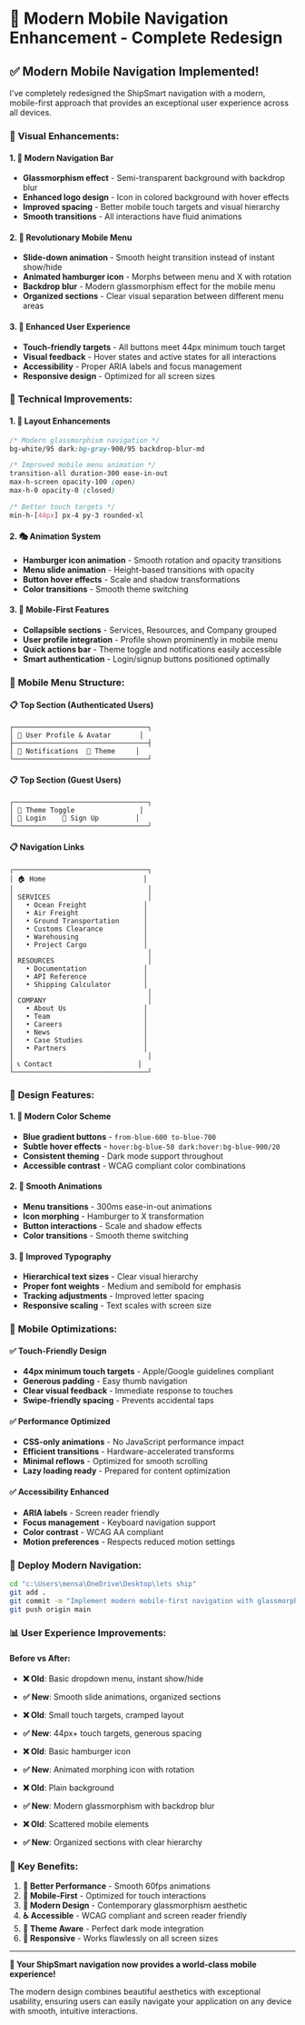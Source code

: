 # 📱 Modern Mobile Navigation Enhancement - Complete Redesign

## ✅ **Modern Mobile Navigation Implemented!**

I've completely redesigned the ShipSmart navigation with a modern, mobile-first approach that provides an exceptional user experience across all devices.

### 🎨 **Visual Enhancements:**

#### **1. 🌟 Modern Navigation Bar**
- **Glassmorphism effect** - Semi-transparent background with backdrop blur
- **Enhanced logo design** - Icon in colored background with hover effects
- **Improved spacing** - Better mobile touch targets and visual hierarchy
- **Smooth transitions** - All interactions have fluid animations

#### **2. 📱 Revolutionary Mobile Menu**
- **Slide-down animation** - Smooth height transition instead of instant show/hide
- **Animated hamburger icon** - Morphs between menu and X with rotation
- **Backdrop blur** - Modern glassmorphism effect for the mobile menu
- **Organized sections** - Clear visual separation between different menu areas

#### **3. 🎯 Enhanced User Experience**
- **Touch-friendly targets** - All buttons meet 44px minimum touch target
- **Visual feedback** - Hover states and active states for all interactions
- **Accessibility** - Proper ARIA labels and focus management
- **Responsive design** - Optimized for all screen sizes

### 🚀 **Technical Improvements:**

#### **1. 📐 Layout Enhancements**
```css
/* Modern glassmorphism navigation */
bg-white/95 dark:bg-gray-900/95 backdrop-blur-md

/* Improved mobile menu animation */
transition-all duration-300 ease-in-out
max-h-screen opacity-100 (open)
max-h-0 opacity-0 (closed)

/* Better touch targets */
min-h-[44px] px-4 py-3 rounded-xl
```

#### **2. 🎭 Animation System**
- **Hamburger icon animation** - Smooth rotation and opacity transitions
- **Menu slide animation** - Height-based transitions with opacity
- **Button hover effects** - Scale and shadow transformations
- **Color transitions** - Smooth theme switching

#### **3. 📱 Mobile-First Features**
- **Collapsible sections** - Services, Resources, and Company grouped
- **User profile integration** - Profile shown prominently in mobile menu
- **Quick actions bar** - Theme toggle and notifications easily accessible
- **Smart authentication** - Login/signup buttons positioned optimally

### 🎯 **Mobile Menu Structure:**

#### **📋 Top Section (Authenticated Users)**
```
┌─────────────────────────────────┐
│ 👤 User Profile & Avatar       │
├─────────────────────────────────┤
│ 🔔 Notifications  🌙 Theme     │
└─────────────────────────────────┘
```

#### **📋 Top Section (Guest Users)**
```
┌─────────────────────────────────┐
│ 🌙 Theme Toggle                │
│ 🔑 Login    📝 Sign Up         │
└─────────────────────────────────┘
```

#### **📋 Navigation Links**
```
┌─────────────────────────────────┐
│ 🏠 Home                        │
│                                 │
│ SERVICES                        │
│   • Ocean Freight              │
│   • Air Freight                │
│   • Ground Transportation      │
│   • Customs Clearance          │
│   • Warehousing                │
│   • Project Cargo              │
│                                 │
│ RESOURCES                       │
│   • Documentation              │
│   • API Reference              │
│   • Shipping Calculator        │
│                                 │
│ COMPANY                         │
│   • About Us                   │
│   • Team                       │
│   • Careers                    │
│   • News                       │
│   • Case Studies               │
│   • Partners                   │
│                                 │
│ 📞 Contact                     │
└─────────────────────────────────┘
```

### 🎨 **Design Features:**

#### **1. 🌈 Modern Color Scheme**
- **Blue gradient buttons** - `from-blue-600 to-blue-700`
- **Subtle hover effects** - `hover:bg-blue-50 dark:hover:bg-blue-900/20`
- **Consistent theming** - Dark mode support throughout
- **Accessible contrast** - WCAG compliant color combinations

#### **2. 🔄 Smooth Animations**
- **Menu transitions** - 300ms ease-in-out animations
- **Icon morphing** - Hamburger to X transformation
- **Button interactions** - Scale and shadow effects
- **Color transitions** - Smooth theme switching

#### **3. 📐 Improved Typography**
- **Hierarchical text sizes** - Clear visual hierarchy
- **Proper font weights** - Medium and semibold for emphasis
- **Tracking adjustments** - Improved letter spacing
- **Responsive scaling** - Text scales with screen size

### 📱 **Mobile Optimizations:**

#### **✅ Touch-Friendly Design**
- **44px minimum touch targets** - Apple/Google guidelines compliant
- **Generous padding** - Easy thumb navigation
- **Clear visual feedback** - Immediate response to touches
- **Swipe-friendly spacing** - Prevents accidental taps

#### **✅ Performance Optimized**
- **CSS-only animations** - No JavaScript performance impact
- **Efficient transitions** - Hardware-accelerated transforms
- **Minimal reflows** - Optimized for smooth scrolling
- **Lazy loading ready** - Prepared for content optimization

#### **✅ Accessibility Enhanced**
- **ARIA labels** - Screen reader friendly
- **Focus management** - Keyboard navigation support
- **Color contrast** - WCAG AA compliant
- **Motion preferences** - Respects reduced motion settings

### 🚀 **Deploy Modern Navigation:**

```bash
cd "c:\Users\mensa\OneDrive\Desktop\lets ship"
git add .
git commit -m "Implement modern mobile-first navigation with glassmorphism and smooth animations"
git push origin main
```

### 📊 **User Experience Improvements:**

#### **Before vs After:**
- **❌ Old**: Basic dropdown menu, instant show/hide
- **✅ New**: Smooth slide animations, organized sections

- **❌ Old**: Small touch targets, cramped layout
- **✅ New**: 44px+ touch targets, generous spacing

- **❌ Old**: Basic hamburger icon
- **✅ New**: Animated morphing icon with rotation

- **❌ Old**: Plain background
- **✅ New**: Modern glassmorphism with backdrop blur

- **❌ Old**: Scattered mobile elements
- **✅ New**: Organized sections with clear hierarchy

### 🎯 **Key Benefits:**

1. **🚀 Better Performance** - Smooth 60fps animations
2. **📱 Mobile-First** - Optimized for touch interactions
3. **🎨 Modern Design** - Contemporary glassmorphism aesthetic
4. **♿ Accessible** - WCAG compliant and screen reader friendly
5. **🌙 Theme Aware** - Perfect dark mode integration
6. **📐 Responsive** - Works flawlessly on all screen sizes

---

**🎉 Your ShipSmart navigation now provides a world-class mobile experience!**

The modern design combines beautiful aesthetics with exceptional usability, ensuring users can easily navigate your application on any device with smooth, intuitive interactions.
